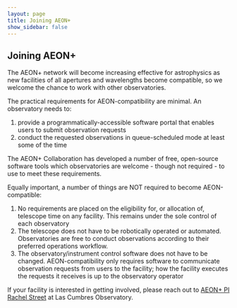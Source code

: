 ```yaml
---
layout: page
title: Joining AEON+
show_sidebar: false
---
```


## Joining AEON+
The AEON+ network will become increasing effective for astrophysics as new facilities of all 
apertures and wavelengths become compatible, so we welcome the chance to work with other observatories.  

The practical requirements for AEON-compatibility are minimal.  An observatory needs to:
<ol>
<li>provide a programmatically-accessible software portal that enables users to submit observation requests</li>
<li>conduct the requested observations in queue-scheduled mode at least some of the time</li>
</ol>

The AEON+ Collaboration has developed a number of free, open-source software tools which observatories 
are welcome - though not required - to use to meet these requirements.  

Equally important, a number of things are <italic>NOT</italic> required to become AEON-compatible:
<ol>
<li>No requirements are placed on the eligibility for, or allocation of, telescope time on any 
facility.  This remains under the sole control of each observatory</li>
<li>The telescope does not have to be robotically operated or automated.  Observatories are free to 
conduct observations according to their preferred operations workflow.  </li>
<li>The observatory/instrument control software does not have to be changed.  AEON-compatibility only 
requires software to communicate observation requests from users to the facility; how the facility executes 
the requests it receives is up to the observatory operator</li>
</ol>

If your facility is interested in getting involved, please reach out to 
<a href="mailto:rstreet@lco.global">AEON+ PI Rachel Street</a> at Las Cumbres Observatory. 

